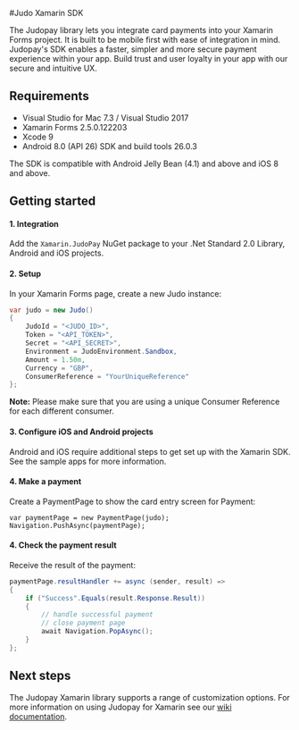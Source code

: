 #Judo Xamarin SDK

The Judopay library lets you integrate card payments into your Xamarin Forms project. It is built to be mobile first with ease of integration in mind. Judopay's SDK enables a faster, simpler and more secure payment experience within your app. Build trust and user loyalty in your app with our secure and intuitive UX.

## Requirements
- Visual Studio for Mac 7.3 / Visual Studio 2017
- Xamarin Forms 2.5.0.122203
- Xcode 9
- Android 8.0 (API 26) SDK and build tools 26.0.3

The SDK is compatible with Android Jelly Bean (4.1) and above and iOS 8 and above.

## Getting started

#### 1. Integration

Add the `Xamarin.JudoPay` NuGet package to your .Net Standard 2.0 Library, Android and iOS projects.

#### 2. Setup

In your Xamarin Forms page, create a new Judo instance:

```csharp
var judo = new Judo()
{
    JudoId = "<JUDO_ID>",
    Token = "<API_TOKEN>",
    Secret = "<API_SECRET>",
    Environment = JudoEnvironment.Sandbox,
    Amount = 1.50m,
    Currency = "GBP",
    ConsumerReference = "YourUniqueReference"
};
```

__Note:__ Please make sure that you are using a unique Consumer Reference for each different consumer.

#### 3. Configure iOS and Android projects

Android and iOS require additional steps to get set up with the Xamarin SDK. See the sample apps for more information.

#### 4. Make a payment

Create a PaymentPage to show the card entry screen for Payment:

```chsarp
var paymentPage = new PaymentPage(judo);
Navigation.PushAsync(paymentPage);
```

#### 4. Check the payment result

Receive the result of the payment:

```csharp
paymentPage.resultHandler += async (sender, result) =>
{
	if ("Success".Equals(result.Response.Result))
	{
		// handle successful payment
		// close payment page
		await Navigation.PopAsync();
	}
};
```

## Next steps

The Judopay Xamarin library supports a range of customization options. For more information on using Judopay for Xamarin see our [wiki documentation](https://github.com/JudoPay/Judo-Xamarin/wiki).
